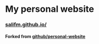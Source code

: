 # My personal website


### [salifm.github.io/](https://salifm.github.io/)

#### Forked from [github/personal-website](https://github.com/github/personal-website/)
